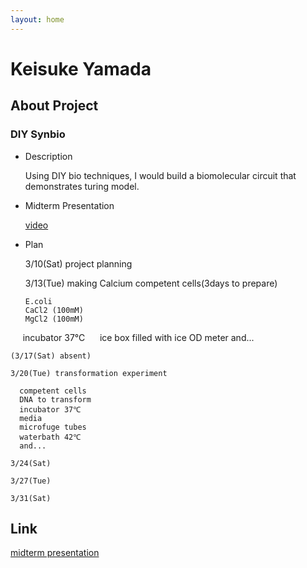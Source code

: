 ```yaml
---
layout: home
---
```


# Keisuke Yamada

## About Project
### DIY Synbio
- Description

  Using DIY bio techniques, I would build a biomolecular circuit that demonstrates turing model.
- Midterm Presentation

    [video](https://vimeo.com/258476524)

- Plan

    3/10(Sat) project planning

    3/13(Tue) making Calcium competent cells(3days to prepare)
    
      E.coli
      CaCl2 (100mM) 
      MgCl2 (100mM)
      incubator 37℃
      ice box filled with ice
      OD meter
      and...

    (3/17(Sat) absent)

    3/20(Tue) transformation experiment
      
      competent cells
      DNA to transform
      incubator 37℃
      media
      microfuge tubes
      waterbath 42℃
      and...
      
    3/24(Sat) 

    3/27(Tue) 

    3/31(Sat) 

## Link
[midterm presentation](https://vimeo.com/258476524)
